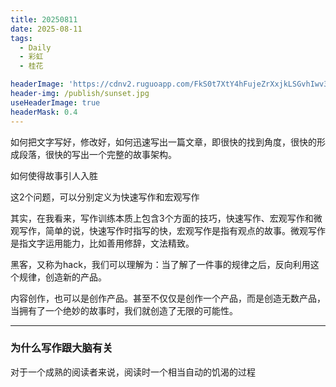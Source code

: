 ```yaml
---
title: 20250811
date: 2025-08-11
tags:
  - Daily
  - 彩虹
  - 桂花

headerImage: 'https://cdnv2.ruguoapp.com/FkS0t7XtY4hFujeZrXxjkLSGvhIwv3.jpg'
header-img: /publish/sunset.jpg
useHeaderImage: true
headerMask: 0.4
---
```


如何把文字写好，修改好，如何迅速写出一篇文章，即很快的找到角度，很快的形成段落，很快的写出一个完整的故事架构。

如何使得故事引人入胜

这2个问题，可以分别定义为快速写作和宏观写作

其实，在我看来，写作训练本质上包含3个方面的技巧，快速写作、宏观写作和微观写作，简单的说，快速写作时指写的快，宏观写作是指有观点的故事。微观写作是指文字运用能力，比如善用修辞，文法精致。

黑客，又称为hack，我们可以理解为：当了解了一件事的规律之后，反向利用这个规律，创造新的产品。

内容创作，也可以是创作产品。甚至不仅仅是创作一个产品，而是创造无数产品，当拥有了一个绝妙的故事时，我们就创造了无限的可能性。



---

### 为什么写作跟大脑有关

对于一个成熟的阅读者来说，阅读时一个相当自动的饥渴的过程
